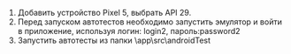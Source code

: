 1. Добавить устройство Pixel 5, выбрать API 29.
2. Перед запуском автотестов необходимо запустить эмулятор и войти в приложение, используя логин: login2, пароль:password2
3. Запустить автотесты из папки \app\src\androidTest
